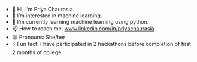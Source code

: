 - 👋 Hi, I’m Priya Chaurasia.
- 👀 I’m interested in machine learning.
- 🌱 I’m currently learning machine learning using python.
- 📫 How to reach me: www.linkedin.com/in/priyachaurasia
- 😄 Pronouns: She/her
- ⚡ Fun fact: I have participated in 2 hackathons before completion of first 2 months of college.

<!---
NoticableStar/NoticableStar is a ✨ special ✨ repository because its `README.md` (this file) appears on your GitHub profile.
You can click the Preview link to take a look at your changes.
--->

